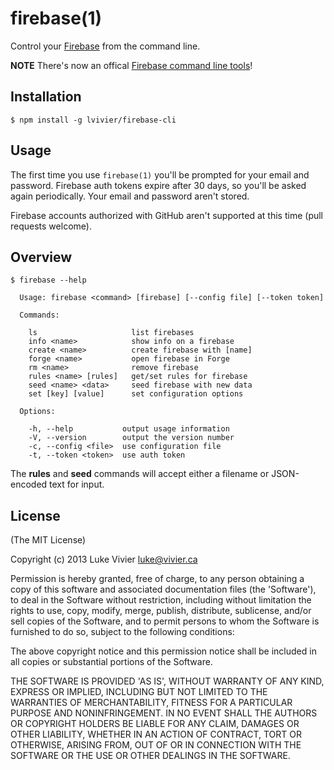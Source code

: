 # firebase(1)

Control your [Firebase](http://firebase.com) from the command line.

**NOTE** There's now an offical [Firebase command line tools](https://github.com/firebase/firebase-tools)!

## Installation

```
$ npm install -g lvivier/firebase-cli
```

## Usage

The first time you use `firebase(1)` you'll be prompted for your 
email and password. Firebase auth tokens expire after 30 days, so 
you'll be asked again periodically. Your email and password aren't stored.

Firebase accounts authorized with GitHub aren't supported at this 
time (pull requests welcome).

## Overview

```
$ firebase --help

  Usage: firebase <command> [firebase] [--config file] [--token token]

  Commands:

    ls                     list firebases
    info <name>            show info on a firebase
    create <name>          create firebase with [name]
    forge <name>           open firebase in Forge
    rm <name>              remove firebase
    rules <name> [rules]   get/set rules for firebase
    seed <name> <data>     seed firebase with new data
    set [key] [value]      set configuration options

  Options:

    -h, --help           output usage information
    -V, --version        output the version number
    -c, --config <file>  use configuration file
    -t, --token <token>  use auth token
```

The **rules** and **seed** commands will accept either a filename or 
JSON-encoded text for input.

## License

(The MIT License)

Copyright (c) 2013 Luke Vivier <luke@vivier.ca>

Permission is hereby granted, free of charge, to any person obtaining a copy of this software and associated documentation files (the 'Software'), to deal in the Software without restriction, including without limitation the rights to use, copy, modify, merge, publish, distribute, sublicense, and/or sell copies of the Software, and to permit persons to whom the Software is furnished to do so, subject to the following conditions:

The above copyright notice and this permission notice shall be included in all copies or substantial portions of the Software.

THE SOFTWARE IS PROVIDED 'AS IS', WITHOUT WARRANTY OF ANY KIND, EXPRESS OR IMPLIED, INCLUDING BUT NOT LIMITED TO THE WARRANTIES OF MERCHANTABILITY, FITNESS FOR A PARTICULAR PURPOSE AND NONINFRINGEMENT. IN NO EVENT SHALL THE AUTHORS OR COPYRIGHT HOLDERS BE LIABLE FOR ANY CLAIM, DAMAGES OR OTHER LIABILITY, WHETHER IN AN ACTION OF CONTRACT, TORT OR OTHERWISE, ARISING FROM, OUT OF OR IN CONNECTION WITH THE SOFTWARE OR THE USE OR OTHER DEALINGS IN THE SOFTWARE.
